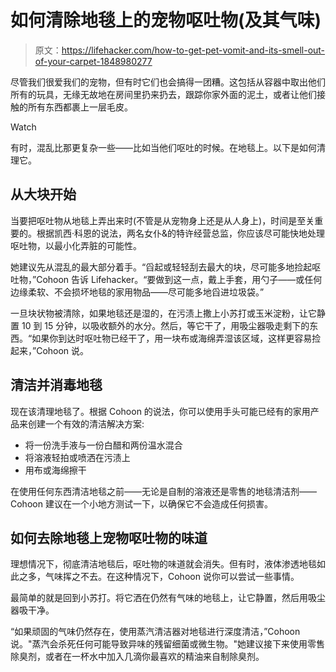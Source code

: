 # 如何清除地毯上的宠物呕吐物(及其气味)

> 原文：<https://lifehacker.com/how-to-get-pet-vomit-and-its-smell-out-of-your-carpet-1848980277>

尽管我们很爱我们的宠物，但有时它们也会搞得一团糟。这包括从容器中取出他们所有的玩具，无缘无故地在房间里扔来扔去，跟踪你家外面的泥土，或者让他们接触的所有东西都裹上一层毛皮。

Watch

有时，混乱比那更复杂一些——比如当他们呕吐的时候。在地毯上。以下是如何清理它。

## 从大块开始

当要把呕吐物从地毯上弄出来时(不管是从宠物身上还是从人身上)，时间是至关重要的。根据凯西·科恩的说法，两名女仆&的特许经营总监，你应该尽可能快地处理呕吐物，以最小化弄脏的可能性。

她建议先从混乱的最大部分着手。“舀起或轻轻刮去最大的块，尽可能多地捡起呕吐物，”Cohoon 告诉 Lifehacker。“要做到这一点，戴上手套，用勺子——或任何边缘柔软、不会损坏地毯的家用物品——尽可能多地舀进垃圾袋。”

一旦块状物被清除，如果地毯还是湿的，在污渍上撒上小苏打或玉米淀粉，让它静置 10 到 15 分钟，以吸收额外的水分。然后，等它干了，用吸尘器吸走剩下的东西。“如果你到达时呕吐物已经干了，用一块布或海绵弄湿该区域，这样更容易捡起来，”Cohoon 说。

## 清洁并消毒地毯

现在该清理地毯了。根据 Cohoon 的说法，你可以使用手头可能已经有的家用产品来创建一个有效的清洁解决方案:

*   将一份洗手液与一份白醋和两份温水混合
*   将溶液轻拍或喷洒在污渍上
*   用布或海绵擦干

在使用任何东西清洁地毯之前——无论是自制的溶液还是零售的地毯清洁剂——Cohoon 建议在一个小地方测试一下，以确保它不会造成任何损害。

## 如何去除地毯上宠物呕吐物的味道

理想情况下，彻底清洁地毯后，呕吐物的味道就会消失。但有时，液体渗透地毯如此之多，气味挥之不去。在这种情况下，Cohoon 说你可以尝试一些事情。

最简单的就是回到小苏打。将它洒在仍然有气味的地毯上，让它静置，然后用吸尘器吸干净。

“如果顽固的气味仍然存在，使用蒸汽清洁器对地毯进行深度清洁，”Cohoon 说。"蒸汽会杀死任何可能导致异味的残留细菌或微生物。"她建议接下来使用零售除臭剂，或者在一杯水中加入几滴你最喜欢的精油来自制除臭剂。